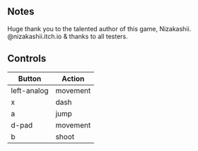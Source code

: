 ## Notes

Huge thank you to the talented author of this game, Nizakashii. @nizakashii.itch.io
& thanks to all testers. 

## Controls

| Button | Action |
|--|--| 
|left-analog|movement|
|x|dash|
|a|jump|
|d-pad|movement|
|b|shoot|


